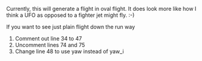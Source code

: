 Currently, this will generate a flight in oval flight.  It does
look more like how I think a UFO as opposed to a fighter jet might fly. :-)

If you want to see just plain flight down the run way
1. Comment out line 34 to 47
2. Uncomment lines 74 and 75
3. Change line 48 to use yaw instead of yaw_i